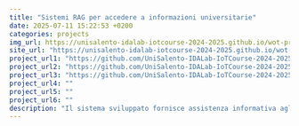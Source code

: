 ```yaml
---
title: "Sistemi RAG per accedere a informazioni universitarie"
date: 2025-07-11 15:22:53 +0200
categories: projects
img_url: https://unisalento-idalab-iotcourse-2024-2025.github.io/wot-project-2024-2025--rag-presentation/img/usecase_example.png
site_url: "https://unisalento-idalab-iotcourse-2024-2025.github.io/wot-project-2024-2025--rag-presentation/"
project_url1: "https://github.com/UniSalento-IDALab-IoTCourse-2024-2025/wot-project-2024-2025--rag-core"
project_url2: "https://github.com/UniSalento-IDALab-IoTCourse-2024-2025/wot-project-2024-2025--userchat-service"
project_url3: "https://github.com/UniSalento-IDALab-IoTCourse-2024-2025/wot-project-2024-2025--frontend"
project_url4: ""
project_url5: ""
project_url6: ""
description: "Il sistema sviluppato fornisce assistenza informativa agli studenti universitari tramite un agente conversazionale intelligente. L’utente può porre domande su scadenze, moduli, regolamenti e ricevere risposte mirate e aggiornate, grazie all'integrazione tra modelli linguistici e documenti ufficiali del sito unisalento.it."
---
```


